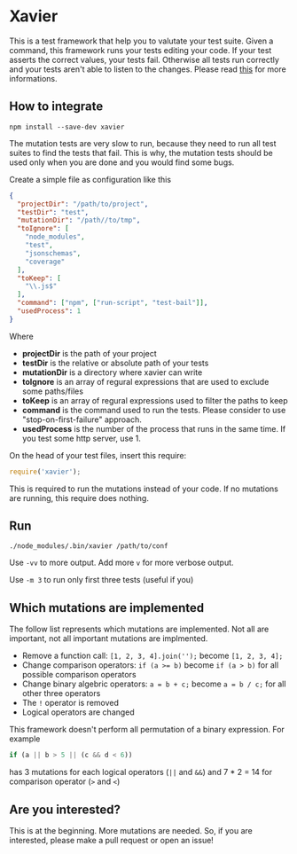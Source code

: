 # Xavier

This is a test framework that help you to valutate your test suite.
Given a command, this framework runs your tests editing your code.
If your test asserts the correct values, your tests fail.
Otherwise all tests run correctly and your tests aren't able to listen to the changes.
Please read [this](http://en.wikipedia.org/wiki/Mutation_testing) for more informations.


## How to integrate
```
npm install --save-dev xavier
```

The mutation tests are very slow to run, because they need to run all test suites to find the tests that fail.
This is why, the mutation tests should be used only when you are done and you would find some bugs.

Create a simple file as configuration like this
```json
{
  "projectDir": "/path/to/project",
  "testDir": "test",
  "mutationDir": "/path//to/tmp",
  "toIgnore": [
    "node_modules",
    "test",
    "jsonschemas",
    "coverage"
  ],
  "toKeep": [
    "\\.js$"
  ],
  "command": ["npm", ["run-script", "test-bail"]],
  "usedProcess": 1
}

```
Where
* __projectDir__ is the path of your project
* __testDir__ is the relative or absolute path of your tests
* __mutationDir__ is a directory where xavier can write
* __toIgnore__ is an array of regural expressions that are used to exclude some paths/files
* __toKeep__ is an array of regural expressions used to filter the paths to keep
* __command__ is the command used to run the tests. Please consider to use "stop-on-first-failure" approach.
* __usedProcess__ is the number of the process that runs in the same time. If you test some http server, use 1.

On the head of your test files, insert this require:
```javascript
require('xavier');
```
This is required to run the mutations instead of your code.
If no mutations are running, this require does nothing.

## Run
```
./node_modules/.bin/xavier /path/to/conf
```
Use `-vv` to more output. Add more `v` for more verbose output.

Use `-m 3` to run only first three tests (useful if you)


## Which mutations are implemented

The follow list represents which mutations are implemented. Not all are important, not all important mutations are implmented.

* Remove a function call: `[1, 2, 3, 4].join('');` become `[1, 2, 3, 4];`
* Change comparison operators: `if (a >= b)` become `if (a > b)` for all possible comparison operators
* Change binary algebric operators: `a = b + c;` become `a = b / c;` for all other three operators
* The `!` operator is removed
* Logical operators are changed

This framework doesn't perform all permutation of a binary expression. For example
```javascript
if (a || b > 5 || (c && d < 6))
```
has 3 mutations for each logical operators (`||` and `&&`) and 7 * 2 = 14 for comparison operator (`>` and `<`)


## Are you interested?
This is at the beginning.
More mutations are needed.
So, if you are interested, please make a pull request or open an issue!

